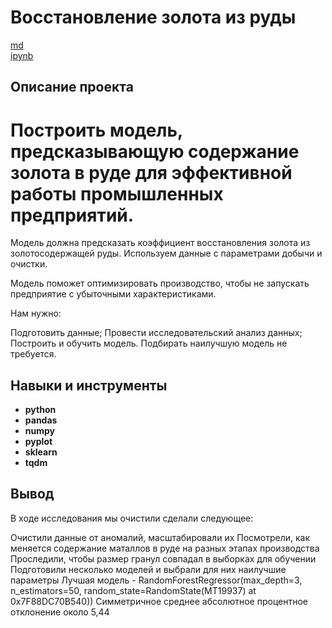 
# Восстановление золота из руды

[md](https://github.com/MironRodionoff/yandex_practicum/blob/main/Project_08/README.md)    
[ipynb](https://github.com/MironRodionoff/yandex_practicum/blob/main/Project_08/Project_08.ipynb)

## Описание проекта
# Построить модель, предсказывающую содержание золота в руде для эффективной работы промышленных предприятий.

Модель должна предсказать коэффициент восстановления золота из золотосодержащей руды. Используем данные с параметрами добычи и очистки.

Модель поможет оптимизировать производство, чтобы не запускать предприятие с убыточными характеристиками.

Нам нужно:

Подготовить данные;
Провести исследовательский анализ данных;
Построить и обучить модель.
Подбирать наилучшую модель не требуется.


## Навыки и инструменты

- **python**
- **pandas**
- **numpy**
- **pyplot**
- **sklearn**
- **tqdm** 

## Вывод

В ходе исследования мы очистили сделали следующее:

Очистили данные от аномалий, масштабировали их
Посмотрели, как меняется содержание маталлов в руде на разных этапах производства
Проследили, чтобы размер гранул совпадал в выборках для обучении
Подготовили несколько моделей и выбрали для них наилучшие параметры
Лучшая модель - RandomForestRegressor(max_depth=3, n_estimators=50, random_state=RandomState(MT19937) at 0x7F88DC70B540)) Симметричное среднее абсолютное процентное отклонение около 5,44

